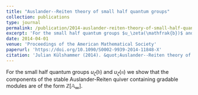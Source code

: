 ```yaml
---
title: "Auslander--Reiten theory of small half quantum groups"
collection: publications
type: journal
permalink: /publication/2014-auslander-reiten-theory-of-small-half-quantum-groups
excerpt: 'For the small half quantum groups $u_\zeta(\mathfrak{b})$ and $u_\zeta(\mathfrak{n})$ we show that the components of the stable Auslander-Reiten quiver containing gradable modules are of the form $\mathbb{Z}[\mathbb{A}_\infty]$.'
date: 2014-04-01
venue: 'Proceedings of the American Mathematical Society'
paperurl: 'https://doi.org/10.1090/S0002-9939-2014-11848-X'
citation: 'Julian Külshammer (2014). &quot;Auslander--Reiten theory of small half quantum groups.&quot; <i>Proceedings of the American Mathematical Society</i>. 142(4).'
---
```

For the small half quantum groups $u_\zeta(\mathfrak{b})$ and $u_\zeta(\mathfrak{n})$ we show that the components of the stable Auslander-Reiten quiver containing gradable modules are of the form $\mathbb{Z}[\mathbb{A}_\infty]$.
